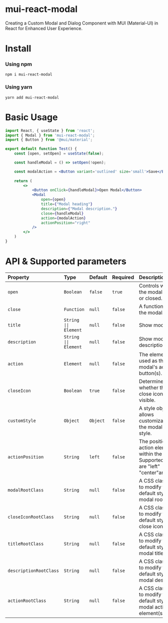 # mui-react-modal
Creating a Custom Modal and Dialog Component with MUI (Material-UI) in React for Enhanced User Experience.

# Install

### Using npm
```
npm i mui-react-modal
``` 

### Using yarn
```
yarn add mui-react-modal
```

# Basic Usage
```jsx
import React, { useState } from 'react';
import { Modal } from 'mui-react-modal';
import { Button } from '@mui/material';

export default function Test() {
    const [open, setOpen] = useState(false);

    const handleModal = () => setOpen(!open);

    const modalAction = <Button variant='outlined' size='small'>Save</Button>
    
    return (
        <>
            <Button onClick={handleModal}>Open Modal</Button>
            <Modal
                open={open}
                title={"Modal heading"}
                description={"Modal description."}
                close={handleModal}
                action={modalAction}
                actionPosition="right"
            />
        </>
    )
}

```

# API & Supported parameters

| Property     | Type           | Default       | Required     | Description                             |
| :---         | :---           | :---          | :---         | :---                                    |
| `open`       | `Boolean`     | `false`    |       `true`   | Controls whether the modal is open or closed.  |
| `close`       | `Function`     | `null`   |     `false`  | A function to close the modal.   |
| `title`       | `String \|\| Element`     | `null`    |    `false`    |  Show modal title.     |
| `description` | `String \|\| Element`     | `null`    |     `false`   |  Show modal description.  |
| `action`       | `Element`     | `null`    |     `false`   |   The element to be used as the modal's action button(s).      |
| `closeIcon`       | `Boolean`     | `true`    |     `false`   |    Determines whether the modal close icon is visible.  |
| `customStyle`       | `Object`     | `Object`    |    `false`   |  A style object that allows customization of the modal's default style.  |
| `actionPosition`  | `String` | `left` | `false` | The position of the action element(s) within the modal. Supported values are "left" "center"and"right". |
| `modalRootClass`       | `String`     | `null`  | `false`  | A CSS class name to modify the default style of the modal root. |
| `closeIconRootClass`       | `String`     | `null`    |     `false`   | A CSS class name to modify the default style of the close icon. |
| `titleRootClass`       | `String`     | `null`    |     `false`   | A CSS class name to modify the default style of the modal title. |
| `descriptionRootClass`       | `String`     | `null`    |     `false`  | A CSS class name to modify the default style of the modal description. |
| `actionRootClass`       | `String`     | `null`    |    `false`   | A CSS class name to modify the default style of the modal action element(s). |

